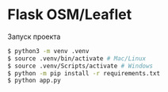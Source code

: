 Flask OSM/Leaflet
====================
Запуск проекта

```bash
$ python3 -m venv .venv
$ source .venv/bin/activate # Mac/Linux
$ source .venv/Scripts/activate # Windows
$ python -m pip install -r requirements.txt
$ python app.py
```
